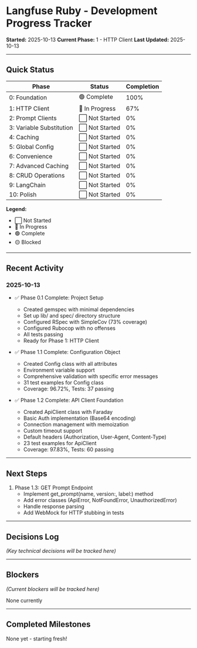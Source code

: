 # Langfuse Ruby - Development Progress Tracker

**Started:** 2025-10-13
**Current Phase:** 1 - HTTP Client
**Last Updated:** 2025-10-13

---

## Quick Status

| Phase | Status | Completion |
|-------|--------|------------|
| 0: Foundation | 🟢 Complete | 100% |
| 1: HTTP Client | 🔵 In Progress | 67% |
| 2: Prompt Clients | ⬜ Not Started | 0% |
| 3: Variable Substitution | ⬜ Not Started | 0% |
| 4: Caching | ⬜ Not Started | 0% |
| 5: Global Config | ⬜ Not Started | 0% |
| 6: Convenience | ⬜ Not Started | 0% |
| 7: Advanced Caching | ⬜ Not Started | 0% |
| 8: CRUD Operations | ⬜ Not Started | 0% |
| 9: LangChain | ⬜ Not Started | 0% |
| 10: Polish | ⬜ Not Started | 0% |

**Legend:**
- ⬜ Not Started
- 🔵 In Progress
- 🟢 Complete
- 🟡 Blocked

---

## Recent Activity

### 2025-10-13
- ✅ Phase 0.1 Complete: Project Setup
  - Created gemspec with minimal dependencies
  - Set up lib/ and spec/ directory structure
  - Configured RSpec with SimpleCov (73% coverage)
  - Configured Rubocop with no offenses
  - All tests passing
  - Ready for Phase 1: HTTP Client

- ✅ Phase 1.1 Complete: Configuration Object
  - Created Config class with all attributes
  - Environment variable support
  - Comprehensive validation with specific error messages
  - 31 test examples for Config class
  - Coverage: 96.72%, Tests: 37 passing

- ✅ Phase 1.2 Complete: API Client Foundation
  - Created ApiClient class with Faraday
  - Basic Auth implementation (Base64 encoding)
  - Connection management with memoization
  - Custom timeout support
  - Default headers (Authorization, User-Agent, Content-Type)
  - 23 test examples for ApiClient
  - Coverage: 97.83%, Tests: 60 passing

---

## Next Steps

1. Phase 1.3: GET Prompt Endpoint
   - Implement get_prompt(name, version:, label:) method
   - Add error classes (ApiError, NotFoundError, UnauthorizedError)
   - Handle response parsing
   - Add WebMock for HTTP stubbing in tests

---

## Decisions Log

*(Key technical decisions will be tracked here)*

---

## Blockers

*(Current blockers will be tracked here)*

None currently

---

## Completed Milestones

None yet - starting fresh!
